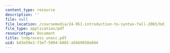 ```yaml
---
content_type: resource
description: ''
file: null
file_location: /coursemedia/24-951-introduction-to-syntax-fall-2003/bd3e59e1f3e75094b002a5b69658e604_ln9process_unacc.pdf
file_type: application/pdf
resourcetype: Document
title: ln9process_unacc.pdf
uid: bd3e59e1-f3e7-5094-b002-a5b69658e604
---
```

